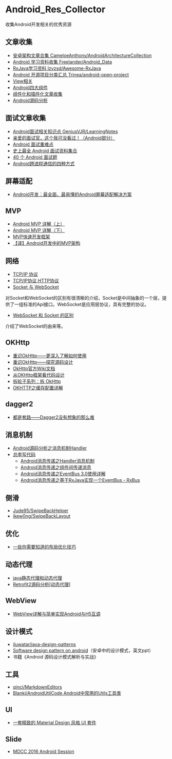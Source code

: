 # Android_Res_Collector
收集Android开发相关的优秀资源

## 文章收集
- [安卓架构文章合集 CameloeAnthony/AndroidArchitectureCollection](https://github.com/CameloeAnthony/AndroidArchitectureCollection) 
- [Android 学习资料收集 Freelander/Android_Data](https://github.com/Freelander/Android_Data)
- [RxJava学习资料 lzyzsd/Awesome-RxJava](https://github.com/lzyzsd/Awesome-RxJava)
- [Android 开源项目分类汇总 Trinea/android-open-project](https://github.com/Trinea/android-open-project)
- [View相关](https://github.com/sososeen09/Android_Res_Collector/blob/master/View%E7%9B%B8%E5%85%B3.md)
- [Android四大组件](https://github.com/sososeen09/Android_Res_Collector/blob/master/Android%E5%9B%9B%E5%A4%A7%E7%BB%84%E4%BB%B6.md)
- [组件化和插件化文章收集](https://github.com/sososeen09/Android_Res_Collector/blob/master/%E7%BB%84%E4%BB%B6%E5%8C%96%E5%92%8C%E6%8F%92%E4%BB%B6%E5%8C%96.md)
- [Android源码分析](https://github.com/LittleFriendsGroup/AndroidSdkSourceAnalysis)

## 面试文章收集
- [Android面试相关知识点 GeniusVJR/LearningNotes](https://github.com/GeniusVJR/LearningNotes)
- [亲爱的面试官，这个我可没看过！（Android部分）](http://www.jianshu.com/p/89f19d67b348)
- [Android 面试重难点](https://gold.xitu.io/entry/57466b5e71cfe40068cd862a)
- [史上最全 Android 面试资料集合](http://www.jianshu.com/p/d1efe2f31b6d)
- [40 个 Android 面试题](https://gold.xitu.io/entry/57aad0728ac247005f4cfa81)
- [Android跨进程通信的四种方式](http://blog.csdn.net/sinat_29255093/article/details/51817640)

## 屏幕适配
- [Android开发：最全面、最易懂的Android屏幕适配解决方案](http://www.jianshu.com/p/ec5a1a30694b)

## MVP
- [Android MVP 详解（上）](http://www.jianshu.com/p/9a6845b26856)
- [Android MVP 详解（下）](http://www.jianshu.com/p/0590f530c617)
- [MVP快速开发框架](http://www.jianshu.com/p/d98013e0cd03)
- [【译】Android开发中的MVP架构](http://www.jianshu.com/p/7567ed0d1853)

## 网络
- [TCP/IP 协议](https://gold.xitu.io/entry/57a2b0742e958a006679dae0)
- [TCP/IP协议,HTTP协议](http://blog.csdn.net/boylinux/article/details/7876214)
- [Socket 与 WebSocket](http://zengrong.net/post/2199.htm)

对Socket和WebSocket的区别有很清晰的介绍，Socket是中间抽象的一个层，提供了一组标准的Api接口。WebSocket是应用层协议，具有完整的协议。

- [WebSocket 和 Socket 的区别](http://blog.jobbole.com/106009/)

介绍了WebSocket的由来等。

## OKHttp

- [重识OkHttp——更深入了解如何使用](http://www.jianshu.com/p/c70d0ce5400c)
- [重识OkHttp——探究源码设计](http://www.jianshu.com/p/c58fd0a78791)
- [OkHttp官方Wiki文档](https://github.com/square/okhttp/wiki)
- [从OKHttp框架看代码设计](http://gold.xitu.io/post/581311cabf22ec0068826aff)
- [拆轮子系列：拆 OkHttp](http://blog.piasy.com/2016/07/11/Understand-OkHttp/)
- [OKHTTP之缓存配置详解](http://blog.csdn.net/briblue/article/details/52920531)

## dagger2
- [都是套路——Dagger2没有想象的那么难](http://www.jianshu.com/p/47c7306b2994)


## 消息机制
- [Android源码分析之消息机制Handler](http://www.jianshu.com/p/d15a57287b20)
- [总李写代码](http://home.cnblogs.com/u/whoislcj/)
  - [Android消息传递之Handler消息机制](http://www.cnblogs.com/whoislcj/p/5590615.html)
  - [Android消息传递之组件间传递消息](http://www.cnblogs.com/whoislcj/p/5593056.html)
  - [Android消息传递之EventBus 3.0使用详解](http://www.cnblogs.com/whoislcj/p/5595714.html)
  - [Android消息传递之基于RxJava实现一个EventBus - RxBus](http://www.cnblogs.com/whoislcj/p/5816992.html)

## 侧滑
- [Jude95/SwipeBackHelper](https://github.com/Jude95/SwipeBackHelper)
- [ikew0ng/SwipeBackLayout](https://github.com/ikew0ng/SwipeBackLayout)

## 优化
- [一些你需要知道的布局优化技巧](http://blog.csdn.net/qq_17766199/article/details/52863741)


## 动态代理
- [java静态代理和动态代理](http://blog.csdn.net/giserstone/article/details/17199755)
- [Retrofit2源码分析[动态代理]](http://www.jianshu.com/p/a56c61da55dd)

## WebView
- [WebView详解与简单实现Android与H5互调](http://blog.csdn.net/qq_24530405/article/details/52067474)


## 设计模式
- [iluwatar/java-design-patterns](https://github.com/iluwatar/java-design-patterns)
- [Software design pattern on android](http://www.slideshare.net/PedroVicenteGmezSnch/software-design-patterns-on-android)（安卓中的设计模式，英文ppt）
- 书籍《Android 源码设计模式解析与实战》


## 工具
- [qinci/MarkdownEditors](https://github.com/qinci/MarkdownEditors)
- [Blankj/AndroidUtilCode Android中常用的Utils工具类](https://github.com/Blankj/AndroidUtilCode)


## UI
- [一套精致的 Material Design 风格 UI 套件](https://gold.xitu.io/entry/5840c79d128fe10057676a84)

## Slide
- [MDCC 2016 Android Session](https://github.com/MDCC2016/Android-Session-Slides)


